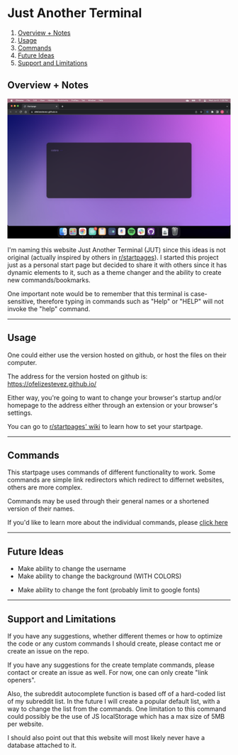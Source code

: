 <!-- MAKE TITLE -->
# Just Another Terminal

<!-- ADD TABLE OF CONTENTS -->
1. [Overview + Notes](#overview--notes)
1. [Usage](#usage)
1. [Commands](#commands)
1. [Future Ideas](#future-ideas)
1. [Support and Limitations](#support-and-limitations)

## Overview + Notes

![Screenshot of the website.](/screenshot.png?raw=true "Screenshot of the website.")

I'm naming this website Just Another Terminal (JUT) since this ideas is not original (actually inspired by others in [r/startpages](https://www.reddit.com/r/startpages/)). I started this project just as a personal start page but decided to share it with others since it has dynamic elements to it, such as a theme changer and the ability to create new commands/bookmarks.

One important note would be to remember that this terminal is case-sensitive, therefore typing in commands such as "Help" or "HELP" will not invoke the "help" command.

---

## Usage
One could either use the version hosted on github, or host the files on their computer. 

<!-- ADD GIF OF -->
<!-- ADD HYPERLINK -->
The address for the version hosted on github is: https://ofelizestevez.github.io/

Either way, you're going to want to change your browser's startup and/or homepage to the address either through an extension or your browser's settings.

You can go to [r/startpages' wiki](https://www.reddit.com/r/startpages/wiki/index#wiki_implementation) to learn how to set your startpage.

---

## Commands
This startpage uses commands of different functionality to work. Some commands are simple link redirectors which redirect to differnet websites, others are more complex.

Commands may be used through their general names or a shortened version of their names.

If you'd like to learn more about the individual commands, please [click here](commands.md)

---

## Future Ideas

* Make ability to change the username
* Make ability to change the background (WITH COLORS)

<!-- COMMAND USAGE: style [BACKGROUND] [COLOR 1] [COLOR 2] [COLOR 3]-->
* Make ability to change the font (probably limit to google fonts)
<!-- COMMAND USAGE: font [GOOGLE FONT NAME] -->

---

## Support and Limitations
If you have any suggestions, whether different themes or how to optimize the code or any custom commands I should create, please contact me or create an issue on the repo.

If you have any suggestions for the create template commands, please contact or create an issue as well. For now, one can only create "link openers".

Also, the subreddit autocomplete function is based off of a hard-coded list of my subreddit list. In the future I will create a popular default list, with a way to change the list from the commands. One limitation to this command could possibly be the use of JS localStorage which has a max size of 5MB per website. 

I should also point out that this website will most likely never have a database attached to it.